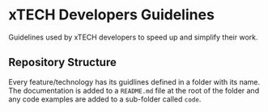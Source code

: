 # xTECH Developers Guidelines

Guidelines used by xTECH developers to speed up and simplify their work.

## Repository Structure

Every feature/technology has its guidlines defined in a folder with its name. The documentation is added to a `README.md` file at the root of the folder and any code examples are added to a sub-folder called `code`.

